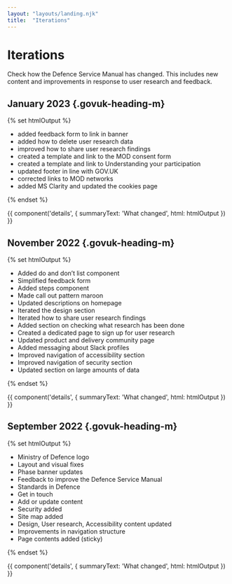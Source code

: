 ```yaml
---
layout: "layouts/landing.njk"
title:  "Iterations"
---
```


# Iterations

Check how the Defence Service Manual has changed. This includes new content and improvements in response to user research and feedback.

## January 2023 {.govuk-heading-m}

{% set htmlOutput %}
  <ul class="govuk-list govuk-list--bullet">
    <li>added feedback form to link in banner</li>
    <li>added how to delete user research data</li>
    <li>improved how to share user research findings</li>
    <li>created a template and link to the MOD consent form</li>
    <li>created a template and link to Understanding your participation</li>
    <li>updated footer in line with GOV.UK</li>
    <li>corrected links to MOD networks</li>
    <li>added MS Clarity and updated the cookies page</li>
  </ul>
{% endset %}

{{ component('details', {
  summaryText: 'What changed',
  html: htmlOutput
}) }}

## November 2022 {.govuk-heading-m}

{% set htmlOutput %}
  <ul class="govuk-list govuk-list--bullet">
    <li>Added do and don’t list component</li>
    <li>Simplified feedback form</li>
    <li>Added steps component</li>
    <li>Made call out pattern maroon</li>
    <li>Updated descriptions on homepage</li>
    <li>Iterated the design section</li>
    <li>Iterated how to share user research findings</li>
    <li>Added section on checking what research has been done</li>
    <li>Created a dedicated page to sign up for user research</li>
    <li>Updated product and delivery community page</li>
    <li>Added messaging about Slack profiles</li>
    <li>Improved navigation of accessibility section</li>
    <li>Improved navigation of security section</li>
    <li>Updated section on large amounts of data</li>
  </ul>
{% endset %}

{{ component('details', {
  summaryText: 'What changed',
  html: htmlOutput
}) }}

## September 2022 {.govuk-heading-m}

{% set htmlOutput %}
  <ul class="govuk-list govuk-list--bullet">
    <li>Ministry of Defence logo</li>
    <li>Layout and visual fixes</li>
    <li>Phase banner updates</li>
    <li>Feedback to improve the Defence Service Manual</li>
    <li>Standards in Defence</li>
    <li>Get in touch</li>
    <li>Add or update content</li>
    <li>Security added</li>
    <li>Site map added</li>
    <li>Design, User research, Accessibility content updated</li>
    <li>Improvements in navigation structure</li>
    <li>Page contents added (sticky)</li>
  </ul>
{% endset %}

{{ component('details', {
  summaryText: 'What changed',
  html: htmlOutput
}) }}




